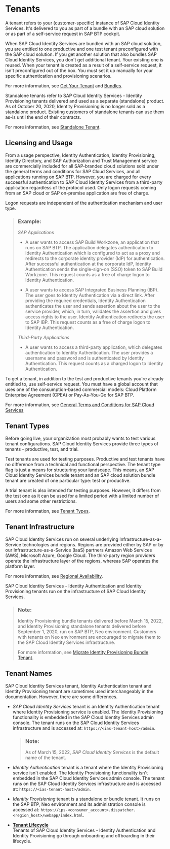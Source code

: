 <!-- loioe52769f1a7ee4d548f2e9e617cab2433 -->

# Tenants

A tenant refers to your \(customer-specific\) instance of SAP Cloud Identity Services. It's delivered to you as part of a bundle with an SAP cloud solution or as part of a self-service request in SAP BTP cockpit.

When SAP Cloud Identity Services are bundled with an SAP cloud solution, you are entitled to one productive and one test tenant preconfigured with the SAP cloud solution. If you get another solution that also bundles SAP Cloud Identity Services, you don't get additional tenant. Your existing one is reused. When your tenant is created as a result of a self-service request, it isn't preconfigured out of the box. You must set it up manually for your specific authentication and provisioning scenarios.

For more information, see [Get Your Tenant](../get-your-tenant-0a7313e.md) and [Bundles](bundles-c1550b6.md).

Standalone tenants refer to SAP Cloud Identity Services - Identity Provisioning tenants delivered and used as a separate \(standalone\) product. As of October 20, 2020, Identity Provisioning is no longer sold as a standalone product. Existing customers of standalone tenants can use them as-is until the end of their contracts.

For more information, see [Standalone Tenant](https://help.sap.com/docs/identity-provisioning/identity-provisioning/tenant-model?version=Cloud#standalone-tenant).



<a name="loioe52769f1a7ee4d548f2e9e617cab2433__section_tgy_3mq_dyb"/>

## Licensing and Usage

From a usage perspective, Identity Authentication, Identity Provisioning, Identity Directory, and SAP Authorization and Trust Management service are commercially included for all SAP-branded cloud solutions sold under the general terms and conditions for SAP Cloud Services, and all applications running on SAP BTP. However, you are charged for every successful authentication to SAP Cloud Identity Services from a third-party application regardless of the protocol used. Only logon requests coming from an SAP cloud or SAP on-premise application are free of charge.

Logon requests are independent of the authentication mechanism and user type.

> ### Example:  
> *SAP Applications*
> 
> -   A user wants to access SAP Build Workzone, an application that runs on SAP BTP. The application delegates authentication to Identity Authentication which is configured to act as a proxy and redirects to the corporate identity provider \(IdP\) for authentication. After successful authentication at the corporate IdP, Identity Authentication sends the single-sign-on \(SSO\) token to SAP Build Workzone. This request counts as a free of charge logon to Identity Authentication.
> 
> -   A user wants to access SAP Integrated Business Planning \(IBP\). The user goes to Identity Authentication via a direct link. After providing the required credentials, Identity Authentication authenticates the user and sends assertion about the user to the service provider, which, in turn, validates the assertion and gives access rights to the user. Identity Authentication redirects the user to SAP IBP. This request counts as a free of charge logon to Identity Authentication.
> 
> *Third-Party Applications*
> 
> -   A user wants to access a third-party application, which delegates authentication to Identity Authentication. The user provides a username and password and is authenticated by Identity Authentication. This request counts as a charged logon to Identity Authentication.

To get a tenant, in addition to the test and productive tenants you're already entitled to, use self-service request. You must have a global account that uses one of the consumption-based commercial models: Cloud Platform Enterprise Agreement \(CPEA\) or Pay-As-You-Go for SAP BTP.

For more information, see [General Terms and Conditions for SAP Cloud Services](https://www.sap.com/about/trust-center/agreements/cloud/cloud-services.html?sort=title_asc&search=General+Terms+and+Conditions)



<a name="loioe52769f1a7ee4d548f2e9e617cab2433__section_sts_hny_dyb"/>

## Tenant Types

Before going live, your organization most probably wants to test various tenant configurations. SAP Cloud Identity Services provide three types of tenants - productive, test, and trial.

Test tenants are used for testing purposes. Productive and test tenants have no difference from a technical and functional perspective. The tenant type flag is just a means for structuring your landscape. This means, an SAP Cloud Identity Services bundle tenant and an SAP cloud solution bundle tenant are created of one particular type: test or productive.

A trial tenant is also intended for testing purposes. However, it differs from the test one as it can be used for a limited period with a limited number of users and some other restrictions.

For more information, see [Tenant Types](https://help.sap.com/docs/identity-authentication/identity-authentication/tenant-types).



<a name="loioe52769f1a7ee4d548f2e9e617cab2433__section_wh2_pwy_dyb"/>

## Tenant Infrastructure

SAP Cloud Identity Services run on several underlying Infrastructure-as-a-Service technologies and regions. Regions are provided either by SAP or by our Infrastructure-as-a-Service \(IaaS\) partners Amazon Web Services \(AWS\), Microsoft Azure, Google Cloud. The third-party region providers operate the infrastructure layer of the regions, whereas SAP operates the platform layer.

For more information, see [Regional Availability](https://help.sap.com/docs/identity-authentication/identity-authentication/regional-availability?version=Cloud).

SAP Cloud Identity Services - Identity Authentication and Identity Provisioning tenants run on the infrastructure of SAP Cloud Identity Services.

> ### Note:  
> Identity Provisioning bundle tenants delivered before March 15, 2022, and Identity Provisioning standalone tenants delivered before September 1, 2020, run on SAP BTP, Neo environment. Customers with tenants on Neo environment are encouraged to migrate them to the SAP Cloud Identity Services infrastructure.
> 
> For more information, see [Migrate Identity Provisioning Bundle Tenant](https://help.sap.com/docs/identity-provisioning/identity-provisioning/migrate-identity-provisioning-bundle-tenant).



<a name="loioe52769f1a7ee4d548f2e9e617cab2433__section_pzg_gkz_dyb"/>

## Tenant Names

SAP Cloud Identity Services tenant, Identity Authentication tenant and Identity Provisioning tenant are sometimes used interchangeably in the documentation. However, there are some differences.

-   *SAP Cloud Identity Services* tenant is an Identity Authentication tenant where Identity Provisioning service is enabled. The Identity Provisioning functionality is embedded in the SAP Cloud Identity Services admin console. The tenant runs on the SAP Cloud Identity Services infrastructure and is accessed at: `https://<ias-tenant-host>/admin`.

    > ### Note:  
    > As of March 15, 2022, *SAP Cloud Identity Services* is the default name of the tenant.

-   *Identity Authentication* tenant is a tenant where the Identity Provisioning service isn't enabled. The Identity Provisioning functionality isn't embedded in the SAP Cloud Identity Services admin console. The tenant runs on the SAP Cloud Identity Services infrastructure and is accessed at: `https://<ias-tenant-host>/admin`.

-   *Identity Provisioning* tenant is a standalone or bundle tenant. It runs on the SAP BTP, Neo environment and its administration console is accessed at: `https://ips-<consumer_account>.dispatcher.<region_host>/webapp/index.html`.


-   **[Tenant Lifecycle](tenant-lifecycle-ce0e551.md "Tenants of SAP Cloud Identity Services - Identity Authentication and Identity
		Provisioning go through onboarding and offboarding in their lifecycle.")**  
Tenants of SAP Cloud Identity Services - Identity Authentication and Identity Provisioning go through onboarding and offboarding in their lifecycle.

